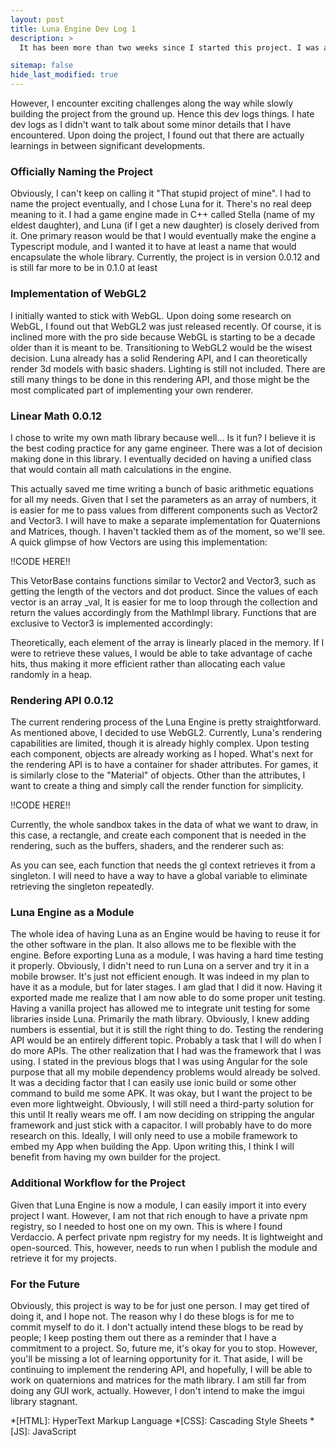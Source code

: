```yaml
---
layout: post
title: Luna Engine Dev Log 1
description: >
  It has been more than two weeks since I started this project. I was aiming to write a blog on how I deal things in some sort of a “major” way. Bringing big updates each time I write an entry.

sitemap: false
hide_last_modified: true
---
```


However, I encounter exciting challenges along the way while slowly building the project from the ground up. Hence this dev logs things.
I hate dev logs as I didn't want to talk about some minor details that I have encountered. Upon doing the project, I found out that there are actually learnings in between significant developments.

### Officially Naming the Project

Obviously, I can't keep on calling it "That stupid project of mine". I had to name the project eventually, and I chose Luna for it. There's no real deep meaning to it. I had a game engine made in C++ called Stella (name of my eldest daughter), and Luna (if I get a new daughter) is closely derived from it.
One primary reason would be that I would eventually make the engine a Typescript module, and I wanted it to have at least a name that would encapsulate the whole library. Currently, the project is in version 0.0.12 and is still far more to be in 0.1.0 at least

### Implementation of WebGL2

I initially wanted to stick with WebGL. Upon doing some research on WebGL, I found out that WebGL2 was just released recently. Of course, it is inclined more with the pro side because WebGL is starting to be a decade older than it is meant to be. Transitioning to WebGL2 would be the wisest decision.
Luna already has a solid Rendering API, and I can theoretically render 3d models with basic shaders. Lighting is still not included. There are still many things to be done in this rendering API, and those might be the most complicated part of implementing your own renderer.

### Linear Math 0.0.12

I chose to write my own math library because well… Is it fun? I believe it is the best coding practice for any game engineer. There was a lot of decision making done in this library. I eventually decided on having a unified class that would contain all math calculations in the engine.


This actually saved me time writing a bunch of basic arithmetic equations for all my needs. Given that I set the parameters as an array of numbers, it is easier for me to pass values from different components such as Vector2 and Vector3. I will have to make a separate implementation for Quaternions and Matrices, though. I haven't tackled them as of the moment, so we'll see.
A quick glimpse of how Vectors are using this implementation:

!!CODE HERE!!

This VetorBase contains functions similar to Vector2 and Vector3, such as getting the length of the vectors and dot product. Since the values of each vector is an array _val, It is easier for me to loop through the collection and return the values accordingly from the MathImpl library.
Functions that are exclusive to Vector3 is implemented accordingly:

Theoretically, each element of the array is linearly placed in the memory. If I were to retrieve these values, I would be able to take advantage of cache hits, thus making it more efficient rather than allocating each value randomly in a heap.

### Rendering API 0.0.12

The current rendering process of the Luna Engine is pretty straightforward. As mentioned above, I decided to use WebGL2. Currently, Luna's rendering capabilities are limited, though it is already highly complex. Upon testing each component, objects are already working as I hoped.
What's next for the rendering API is to have a container for shader attributes. For games, it is similarly close to the "Material" of objects. Other than the attributes, I want to create a thing and simply call the render function for simplicity.

!!CODE HERE!!

Currently, the whole sandbox takes in the data of what we want to draw, in this case, a rectangle, and create each component that is needed in the rendering, such as the buffers, shaders, and the renderer such as:

As you can see, each function that needs the gl context retrieves it from a singleton. I will need to have a way to have a global variable to eliminate retrieving the singleton repeatedly.

### Luna Engine as a Module

The whole idea of having Luna as an Engine would be having to reuse it for the other software in the plan. It also allows me to be flexible with the engine. Before exporting Luna as a module, I was having a hard time testing it properly. Obviously, I didn't need to run Luna on a server and try it in a mobile browser. It's just not efficient enough. It was indeed in my plan to have it as a module, but for later stages. I am glad that I did it now.
Having it exported made me realize that I am now able to do some proper unit testing. Having a vanilla project has allowed me to integrate unit testing for some libraries inside Luna. Primarily the math library. Obviously, I knew adding numbers is essential, but it is still the right thing to do.
Testing the rendering API would be an entirely different topic. Probably a task that I will do when I do more APIs.
The other realization that I had was the framework that I was using. I stated in the previous blogs that I was using Angular for the sole purpose that all my mobile dependency problems would already be solved. It was a deciding factor that I can easily use ionic build or some other command to build me some APK.
It was okay, but I want the project to be even more lightweight. Obviously, I will still need a third-party solution for this until It really wears me off. I am now deciding on stripping the angular framework and just stick with a capacitor. I will probably have to do more research on this. Ideally, I will only need to use a mobile framework to embed my App when building the App. Upon writing this, I think I will benefit from having my own builder for the project.

### Additional Workflow for the Project

Given that Luna Engine is now a module, I can easily import it into every project I want. However, I am not that rich enough to have a private npm registry, so I needed to host one on my own. This is where I found Verdaccio. A perfect private npm registry for my needs. It is lightweight and open-sourced. This, however, needs to run when I publish the module and retrieve it for my projects.

### For the Future

Obviously, this project is way to be for just one person. I may get tired of doing it, and I hope not. The reason why I do these blogs is for me to commit myself to do it. I don't actually intend these blogs to be read by people; I keep posting them out there as a reminder that I have a commitment to a project. So, future me, it's okay for you to stop. However, you'll be missing a lot of learning opportunity for it.
That aside, I will be continuing to implement the rendering API, and hopefully, I will be able to work on quaternions and matrices for the math library. I am still far from doing any GUI work, actually. However, I don't intend to make the imgui library stagnant.

*[HTML]: HyperText Markup Language
*[CSS]: Cascading Style Sheets
*[JS]: JavaScript
